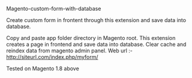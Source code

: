 Magento-custom-form-with-database

Create custom form in frontent through this extension and save data into database.

Copy and paste app folder directory in Magento root.
This extension creates a page in frontend and save data into database.
Clear cache and reindex data from magento admin panel.
Web url :- http://siteurl.com/index.php/myform/

Tested on Magento 1.8 above
